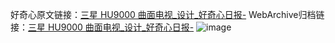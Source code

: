 好奇心原文链接：[三星 HU9000 曲面电视_设计_好奇心日报-](https://www.qdaily.com/articles/7010.html)
WebArchive归档链接：[三星 HU9000 曲面电视_设计_好奇心日报-](http://web.archive.org/web/20190623171621/https://www.qdaily.com/articles/7010.html)
![image](http://ww3.sinaimg.cn/large/007d5XDply1g3wbdd02lvj30u02haang)